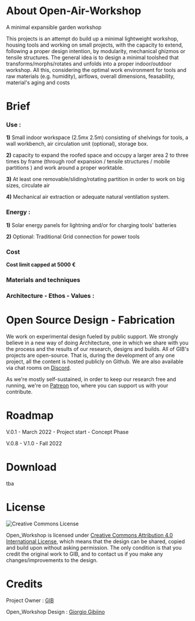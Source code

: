 # About Open-Air-Workshop

A minimal expansible garden workshop

This projects is an attempt do build up a minimal lightweight workshop, housing tools and working on small projects, with the capacity to extend, following a proper design intention, by modularity, mechanical ghizmos or tensile structures. The general idea is to design a minimal toolshed that transforms/morphs/rotates and unfolds into a proper indoor/outdoor workshop. All this, considering the optimal work environment for tools and raw materials (e.g. humidity), airflows, overall dimensions, feasability, material's aging and costs 


# Brief

### Use : 
**1)** Small indoor workspace (2.5mx 2.5m) consisting of shelvings for tools, a wall workbench, air circulation unit (optional), storage box. 

**2)** capacity to expand the roofed space and occupy a larger area 2 to three times by frame (through roof expansion / tensile structures / mobile partitions ) and work around a proper worktable.

**3)** At least one removable/sliding/rotating partition in order to work on big sizes, circulate air 

**4)** Mechanical air extraction or adequate natural ventilation system.

### Energy : 
  **1)** Solar energy panels for lightning and/or for charging tools' batteries  
  
  **2)** Optional: Traditional Grid connection for power tools

### Cost 
**Cost limit capped at 5000 €**

### Materials and techniques





### Architecture - Ethos - Values :







# Open Source Design - Fabrication 
We work on experimental design fueled by public support.
We strongly believe in a new way of doing Architecture, one in which we share with you the process and the results of our research, designs and builds.
All of GIB's projects are open-source. That is, during the development of any one project, all the content is hosted publicly on Github. We are also available via chat rooms on [Discord](https://discord.gg/3Qf9EzJqV9).

As we're mostly self-sustained, in order to keep our research free and running, we're on [Patreon](https://www.patreon.com/StudioGIB) too, where you can support us with your contribute.

# Roadmap
V.0.1  - March 2022 -  Project start - Concept Phase

V.0.8 - V.1.0 - Fall 2022


# Download 
 tba

# License
![Creative Commons License](https://i.creativecommons.org/l/by/4.0/88x31.png)

Open_Workshop is licensed under [Creative Commons Attribution 4.0 International License](https://creativecommons.org/licenses/by/4.0/), which means that the design can be shared, copied and build upon without asking permission. The only condition is that you credit the original work to GIB, and to contact us if you make any changes/improvements to the design.

# Credits

Project Owner : [GIB](http://studiogib.com/)

Open_Workshop Design : [Giorgio Gibiino](https://www.instagram.com/jj_nelson/)

